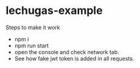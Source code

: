 # lechugas-example

Steps to make it work

- npm i
- npm run start
- open the console and check network tab.
- See how fake jwt token is added in all requests.

